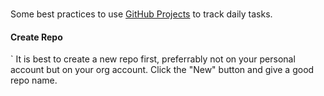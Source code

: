 ###

Some best practices to use [GitHub Projects](https://docs.github.com/en/issues/planning-and-tracking-with-projects/learning-about-projects/about-projects) to track daily tasks.

#### Create Repo
`
It is best to create a new repo first, preferrably not on your personal account but on your org account. 
Click the "New" button and give a good repo name.

